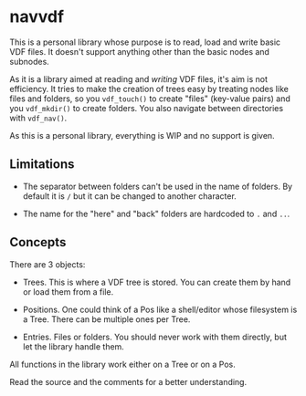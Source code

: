 # navvdf

This is a personal library whose purpose is to read, load and write
basic VDF files. It doesn't support anything other than the basic nodes
and subnodes.

As it is a library aimed at reading and *writing* VDF files, it's
aim is not efficiency. It tries to make the creation of trees
easy by treating nodes like files and folders, so you
`vdf_touch()` to create "files" (key-value pairs) and you
`vdf_mkdir()` to create folders. You also navigate between
directories with `vdf_nav()`.

As this is a personal library, everything is WIP and no support
is given.

## Limitations

- The separator between folders can't be used in the name of folders.
  By default it is `/` but it can be changed to another character.

- The name for the "here" and "back" folders are hardcoded to `.` and
  `..`.

## Concepts

There are 3 objects:

- Trees. This is where a VDF tree is stored. You can create them
  by hand or load them from a file.

- Positions. One could think of a Pos like a shell/editor whose
  filesystem is a Tree. There can be multiple ones per Tree.

- Entries. Files or folders. You should never work with them
  directly, but let the library handle them.

All functions in the library work either on a Tree or on a Pos.

Read the source and the comments for a better understanding.
